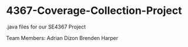 # 4367-Coverage-Collection-Project

.java files for our SE4367 Project

Team Members:
Adrian Dizon
Brenden Harper

